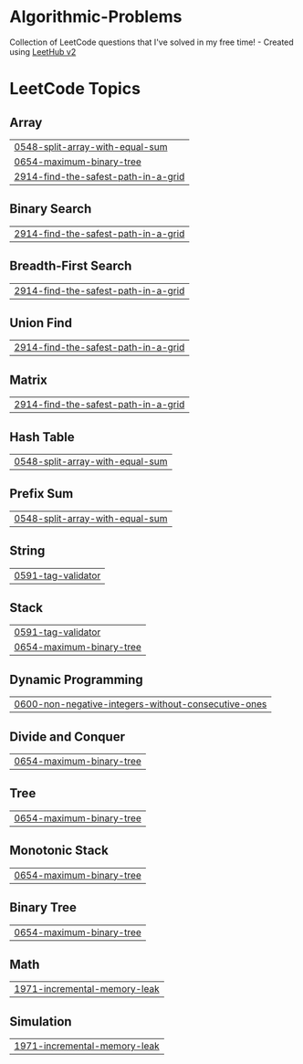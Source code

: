 # Algorithmic-Problems
Collection of LeetCode questions that I've solved in my free time! - Created using [LeetHub v2](https://github.com/arunbhardwaj/LeetHub-2.0)

<!---LeetCode Topics Start-->
# LeetCode Topics
## Array
|  |
| ------- |
| [0548-split-array-with-equal-sum](https://github.com/brianahaneku/Algorithmic-Problems/tree/master/0548-split-array-with-equal-sum) |
| [0654-maximum-binary-tree](https://github.com/brianahaneku/Algorithmic-Problems/tree/master/0654-maximum-binary-tree) |
| [2914-find-the-safest-path-in-a-grid](https://github.com/brianahaneku/Algorithmic-Problems/tree/master/2914-find-the-safest-path-in-a-grid) |
## Binary Search
|  |
| ------- |
| [2914-find-the-safest-path-in-a-grid](https://github.com/brianahaneku/Algorithmic-Problems/tree/master/2914-find-the-safest-path-in-a-grid) |
## Breadth-First Search
|  |
| ------- |
| [2914-find-the-safest-path-in-a-grid](https://github.com/brianahaneku/Algorithmic-Problems/tree/master/2914-find-the-safest-path-in-a-grid) |
## Union Find
|  |
| ------- |
| [2914-find-the-safest-path-in-a-grid](https://github.com/brianahaneku/Algorithmic-Problems/tree/master/2914-find-the-safest-path-in-a-grid) |
## Matrix
|  |
| ------- |
| [2914-find-the-safest-path-in-a-grid](https://github.com/brianahaneku/Algorithmic-Problems/tree/master/2914-find-the-safest-path-in-a-grid) |
## Hash Table
|  |
| ------- |
| [0548-split-array-with-equal-sum](https://github.com/brianahaneku/Algorithmic-Problems/tree/master/0548-split-array-with-equal-sum) |
## Prefix Sum
|  |
| ------- |
| [0548-split-array-with-equal-sum](https://github.com/brianahaneku/Algorithmic-Problems/tree/master/0548-split-array-with-equal-sum) |
## String
|  |
| ------- |
| [0591-tag-validator](https://github.com/brianahaneku/Algorithmic-Problems/tree/master/0591-tag-validator) |
## Stack
|  |
| ------- |
| [0591-tag-validator](https://github.com/brianahaneku/Algorithmic-Problems/tree/master/0591-tag-validator) |
| [0654-maximum-binary-tree](https://github.com/brianahaneku/Algorithmic-Problems/tree/master/0654-maximum-binary-tree) |
## Dynamic Programming
|  |
| ------- |
| [0600-non-negative-integers-without-consecutive-ones](https://github.com/brianahaneku/Algorithmic-Problems/tree/master/0600-non-negative-integers-without-consecutive-ones) |
## Divide and Conquer
|  |
| ------- |
| [0654-maximum-binary-tree](https://github.com/brianahaneku/Algorithmic-Problems/tree/master/0654-maximum-binary-tree) |
## Tree
|  |
| ------- |
| [0654-maximum-binary-tree](https://github.com/brianahaneku/Algorithmic-Problems/tree/master/0654-maximum-binary-tree) |
## Monotonic Stack
|  |
| ------- |
| [0654-maximum-binary-tree](https://github.com/brianahaneku/Algorithmic-Problems/tree/master/0654-maximum-binary-tree) |
## Binary Tree
|  |
| ------- |
| [0654-maximum-binary-tree](https://github.com/brianahaneku/Algorithmic-Problems/tree/master/0654-maximum-binary-tree) |
## Math
|  |
| ------- |
| [1971-incremental-memory-leak](https://github.com/brianahaneku/Algorithmic-Problems/tree/master/1971-incremental-memory-leak) |
## Simulation
|  |
| ------- |
| [1971-incremental-memory-leak](https://github.com/brianahaneku/Algorithmic-Problems/tree/master/1971-incremental-memory-leak) |
<!---LeetCode Topics End-->